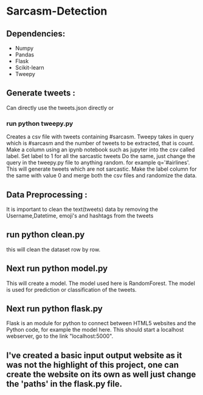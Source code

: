 # Sarcasm-Detection

## Dependencies:
* Numpy
* Pandas
* Flask
* Scikit-learn
* Tweepy
## Generate tweets :
Can directly use the tweets.json directly 
or
 ### run python tweepy.py
  Creates a csv file with tweets containing #sarcasm. Tweepy takes in query which is #sarcasm and the number of tweets to be extracted, that is count.
  Make a column using an ipynb notebook such as jupyter into the csv called label. Set label to 1 for all the sarcastic tweets
  Do the same, just change the query in the tweepy.py file to anything random. for example q='#airlines'.
  This will generate tweets which are not sarcastic. Make the label column for the same with value 0 and merge both the csv files and randomize the data.
 ## Data Preprocessing :
  It is important to clean the text(tweets) data by removing the Username,Datetime, emoji's and hashtags from the tweets
 ## run python clean.py 
 this will clean the dataset row by row.
 ## Next run python model.py
  This will create a model. The model used here is RandomForest. The model is used for prediction or classification of the tweets.
 ## Next run python flask.py
  Flask is an module for python to connect between HTML5 websites and the Python code, for example the model here.
  This should start a localhost webserver, go to the link "localhost:5000".
 
 ## I've created a basic input output website as it was not the highlight of this project, one can create the website on its own as well just change the 'paths' in the flask.py file.
